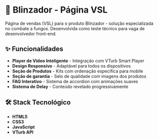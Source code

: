 # 🧴 Blinzador - Página VSL

Página de vendas (VSL) para o produto Blinzador - solução especializada no combate a fungos. Desenvolvida como teste técnico para vaga de desenvolvedor front-end.

## ✨ Funcionalidades

- **Player de Vídeo Inteligente** - Integração com VTurb Smart Player
- **Design Responsivo** - Adaptável para todos os dispositivos
- **Seção de Produtos** - Kits com ordenação específica para mobile
- **Seção de garantia** - Selo de qualidade com imagens dos produtos
- **FAQ Interativo** - Sistema de accordion com animações suaves
- **Sistema de Delay** - Conteúdo revelado progressivamente

## 🛠 Stack Tecnológico

- **HTML5** 
- **CSS3** 
- **JavaScript**
- **VTurb API** 


 
